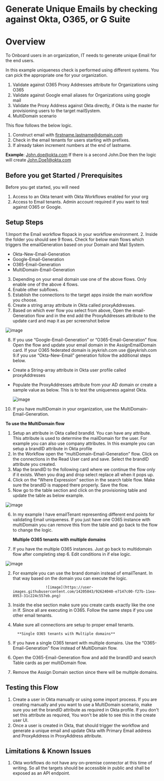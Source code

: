 # Generate Unique Emails by checking against Okta, O365, or G Suite

# Overview

To Onboard users in an organization, IT needs to generate unique Email for the end users. 

In this example uniqueness check is performed using different systems. You can pick the appropriate one for your organization.

1. Validate against O365 Proxy Addresses attribute for Organizations using O365
2. Validate against Google email aliases for Organizations using google mail
3. Validate the Proxy Address against Okta directly, if Okta is the master for provisioning users to the target mailSystem.
4. MultiDomain scenario

This flow follows the below logic.

1) Construct email with firstname.lastname@domain.com
2) Check in the email tenants for users starting with prefixes.
3) If already taken increment numbers at the end of lastname.

**Example**: John.doe@okta.com If there is a second John.Doe then the logic will create John.Doe1@okta.com

## Before you get Started / Prerequisites

Before you get started, you will need

1) Access to an Okta tenant with Okta Workflows enabled for your org
2) Access to Email tenants. Admin account required if you want to test against O365 or Google.

## Setup Steps

1.Import the Email workflow flopack in your workflow environment.
2. Inside the folder you should see 9 flows. Check for below main flows which triggers the emailGeneration based on your Domain and Mail System. 
*   Okta-New-Email-Generation
*   Google-Email-Generation
*   O365-Email-Generation
*   MultiDomain-Email-Generation
3. Depending on your email domain use one of the above flows. Only enable one of the above 4 flows.
4. Enable other subflows.
5. Establish the connections to the target apps inside the main workflow you choose.
6. Create a string array attribute in Okta called proxyAddresses.
7. Based on which ever flow you select from above, Open the email-Generation flow and in the end add the ProxyAddresses attribute to the update card and map it as per screenshot below

![image](https://user-images.githubusercontent.com/14205843/91586593-74fe7780-e90a-11ea-99c0-77e2c9449cac.png)

8. If you use “Google-Email-Generation” or “O365-Email-Generation” flow. Open the flow and update your email domain in the AssignEmailDomain card. If your O365 federated domain is jeykrish.com use @jeykrish.com
9.if you use “Okta-New-Email” generation follow the additional steps below.
*   Create a String-array attribute in Okta user profile called proxyAddresses	
*   Populate the ProxyAddresses attribute from your AD domain or create a sample value as below. This is to test the uniqueness against Okta.

    ![image](https://user-images.githubusercontent.com/14205843/92625624-bf261800-f27d-11ea-9fa7-21a99646c8e0.png)

10. If you have multiDomain in your organization, use the MultiDomain-Email-Generation. 

**To use the MultiDomain flow**

1. Setup an attribute in Okta called brandId. You can have any attribute. This attribute is used to determine the mailDomain for the user. For example you can also use company attributes. In this example you can setup a brandID attribute in Okta profile
2. In the Workflow open the “multiDomain-Email-Generation” flow. Click on the connections in the Read User card and save. Select the brandID attribute you created.
3. Map the brandID to the following card where we continue the flow only if it exists.  When you drag and drop select replace all when it pops up.
4. Click on the “Where Expression” section in the search table flow. Make sure the brandID is mapped there properly. Save the flow.
5. Now go to the table section and click on the provisioning table and update the table as below example.

![image](https://user-images.githubusercontent.com/14205843/90940864-24949080-e3c5-11ea-875e-5ba3f8415238.png)

6. In my example I have emailTenant representing different end points for validating Email uniqueness. If you just have one O365 instance with multiDomain you can remove this from the table and go back to the flow to change the logic. 

    **Multiple O365 tenants with multiple domains**

1. If you have the multiple O365 instances. Just go back to multidomain flow after completing step 6. Edit conditions in if else logic.

![image](https://user-images.githubusercontent.com/14205843/92623858-afa5cf80-f27b-11ea-9617-a7094f2b8db0.png)

2. For example you can use the brand domain instead of emailTenant. In that way based on the domain you can execute the logic.

                      ![image](https://user-images.githubusercontent.com/14205843/92624040-e7147c00-f27b-11ea-8953-31c224c557eb.png)

3. Inside the else section make sure you create cards exactly like the one in If. Since all are executing in O365. Follow the same steps if you use other email tenants.
4. Make sure all connections are setup to proper email tenants.

                 
         **Single O365 tenants with Multiple domains**

           
1. If you have a single O365 tenant with multiple domains. Use the “O365-Email-Generation” flow instead of MultiDomain flow.
2. Open the O365-Email-Generation flow and add the brandID and search Table cards as per multiDomain flow. 
3. Remove the Assign Domain section since there will be multiple domains.


## Testing this Flow

1. Create a user in Okta manually or using some import process. If you are creating manually and you want to use a MultiDomain scenario, make sure you set the brandID attribute as required in Okta profile. If you don't set this attribute as required, You won't be able to see this in the create user UI.
2. Once a user is created in Okta, that should trigger the workflow and generate a unique email and update Okta with Primary Email address and ProxyAddress in ProxyAddress attribute.

## Limitations & Known Issues

1. Okta workflows do not have any on-premise connector at this time of writing. So all the targets should be accessible in public and shall be exposed as an API endpoint.
